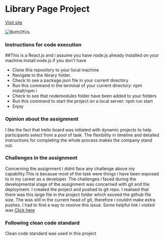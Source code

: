 # Library Page Project

[Visit site](https://library-gi718hi27-justicemanu.vercel.app/)

![BothOfUs](https://user-images.githubusercontent.com/44110484/151699562-913736e5-8253-418f-8c0a-09722f18965c.jpg)


### Instructions for code execution

##This is a React.js and i assume you have node.js already installed on your machine.Install node.js if you don't have 

- Clone this repository to your local machine
- Navigate to the library folder.
- Check to see a package.json file in your current directory
- Run this command in the terminal of your current directory: npm install/npm i
- Check to see that nodemodules folder have been added to your folders
- Run this command to start the project on a local server: npm run start
- Enjoy

### Opinion about the assignment

I like the fact that trello board was initiated with dynamic projects to help participants select from a pool of task. 
The flexibility in timeline and detailed instructions for completing the whole process makes the company stand out. 

### Challenges in the assignment
Concerning the assignment i didnt face any challenge above my capability.This is because  most of the task were things i have been exposed to 
in my career as a developer.
The challenges i faced during the developmental stage of the  assignment was concerned with git and the deployment. I created the project and 
pushed to git repo. I realised that there was this large file in the project folder which exceed the github file size. The was still in the current head of git,
therefore i couldnt make extra pushes. I had to find a way to resolve this issue. Some helpful link i visited was [Click here](https://blog.tinned-software.net/remove-files-from-git-history/)


### Following clean code standard

Clean code standard was used in this project

